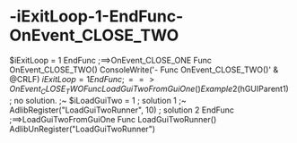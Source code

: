# -iExitLoop-1-EndFunc-OnEvent_CLOSE_TWO
$iExitLoop = 1 EndFunc   ;==>OnEvent_CLOSE_ONE  Func OnEvent_CLOSE_TWO()     ConsoleWrite('- Func OnEvent_CLOSE_TWO()' &amp; @CRLF)     $iExitLoop = 1 EndFunc   ;==>OnEvent_CLOSE_TWO  Func LoadGuiTwoFromGuiOne()     Example2($hGUIParent1) ; no solution. ;~  $iLoadGuiTwo = 1 ; solution 1 ;~  AdlibRegister("LoadGuiTwoRunner", 10) ; solution 2 EndFunc   ;==>LoadGuiTwoFromGuiOne  Func LoadGuiTwoRunner()     AdlibUnRegister("LoadGuiTwoRunner")
